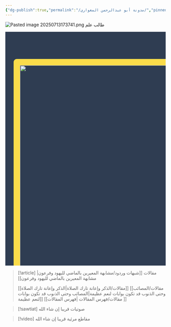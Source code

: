 ```yaml
---
{"dg-publish":true,"permalink":"/مدونة أبو عبدالرحمن المغواري/","pinned":true,"tags":["gardenEntry"],"noteIcon":"📑","created":"2025-07-07T15:47:25.231+03:00","updated":"2025-07-23T08:03:18.025+03:00"}
---
```


![Pasted image 20250713173741.png](/img/user/Attachments/Pasted%20image%2020250713173741.png)
طالب علم
<div style="display: flex; overflow-x: auto; gap: 1rem; padding: 1rem; scroll-behavior: smooth; background-color: rgba(25, 41, 64, 0.9);">
  <div style="min-width: 400px; height: 700px; #ccc; border-radius: 10px; flex-shrink: 0; font-size: 1.5rem; align-items: center;">
  <br>
  <img style="height:60vh; width:50vw ;align-items: center; justify-content: center; 30vw; object-fit: cover; border: 20px solid #fbdc4a; border-radius: 10px; flex-shrink: 0; display: flex; align-items: center; justify-content: center; position:relative; left:1vw; top:1vh;" src="https://github.com/Almighwary/Almighwary/blob/main/src/site/img/mountains%20with%20wind%20currents%203.png?raw=true"/>
  <br>
<span style="position:relative; left: 1vw; border: 2px solid orange; background-color: yellow; padding: 5px; border-radius: 20px; display:block; justify-content:center; ">
[[مقالات/ما أدري ما يفعل بي إذا أمنت مكر الله فانظر إلى قول خير البشر\|ما أدري ما يفعل بي إذا أمنت مكر الله فانظر إلى قول خير البشر]]   
</span>
  </div>
  <div style="min-width: 300px; height: 200px; background: #f0f0f0; border: 2px solid #ccc; border-radius: 10px; flex-shrink: 0; display: flex; align-items: center; justify-content: center; font-size: 1.5rem;">
    [[فهرس المقالات\|فهرس المقالات]]
  </div>
  <!-- Add more pages here -->
</div>


> [!article] مقالات
> [[شبهات وردود/مشابهة المعيرين بالماضي لليهود وفرعون\|مشابهة المعيرين بالماضي لليهود وفرعون]]
> 
> [[مقالات/الذكر وإعانة تارك الصلاة\|الذكر وإعانة تارك الصلاة]]
> [[مقالات/المصائب وحتى الذنوب قد تكون بوابات لنعم عظيمة\|المصائب وحتى الذنوب قد تكون بوابات لنعم عظيمة]]
> [[مقالات/فهرس المقالات \|فهرس المقالات ]]

> [!sawtiat] صوتيات
> قريبا إن شاء الله

> [!video] مقاطع مرئية
> قريبا إن شاء الله 


